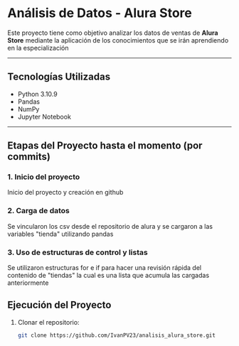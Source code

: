 # Análisis de Datos - Alura Store

Este proyecto tiene como objetivo analizar los datos de ventas de **Alura Store**  mediante la aplicación de los conocimientos que se irán aprendiendo en la especialización

---

## Tecnologías Utilizadas
- Python 3.10.9
- Pandas  
- NumPy  
- Jupyter Notebook  

---

## Etapas del Proyecto hasta el momento (por commits)

### 1. Inicio del proyecto 
Inicio del proyecto y creación en github

### 2. Carga de datos
Se vincularon los csv desde el repositorio de alura y se cargaron a las variables "tienda" utilizando pandas

### 3. Uso de estructuras de control y listas
Se utilizaron estructuras for e if para hacer una revisión rápida del contenido de "tiendas" la cual es una lista que acumula las cargadas anteriormente

## Ejecución del Proyecto
1. Clonar el repositorio:  
   ```bash
   git clone https://github.com/IvanPV23/analisis_alura_store.git